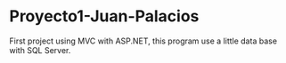 # Proyecto1-Juan-Palacios
First project using MVC with ASP.NET, this program use a little data base with SQL Server.
